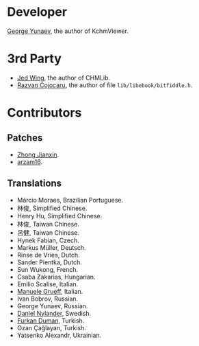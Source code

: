 # Developer

[George Yunaev](https://github.com/gyunaev), the author of KchmViewer.

# 3rd Party

- [Jed Wing](https://github.com/jedwing), the author of CHMLib.
- [Razvan Cojocaru](https://github.com/rzvncj), the author of file `lib/libebook/bitfiddle.h`.


# Contributors

## Patches

- [Zhong Jianxin](https://github.com/azuwis).
- [arzam16](https://github.com/arzam16).


## Translations

- Márcio Moraes, Brazilian Portuguese.
- 林俊, Simplified Chinese.
- Henry Hu, Simplified Chinese.
- 林俊, Taiwan Chinese.
- 呂健, Taiwan Chinese.
- Hynek Fabian, Czech.
- Markus Müller, Deutsch.
- Rinse de Vries, Dutch.
- Sander Pientka, Dutch.
- Sun Wukong, French.
- Csaba Zakarias, Hungarian.
- Emilio Scalise, Italian.
- [Manuele Grueff](https://github.com/ShoresOfNowhere), Italian.
- Ivan Bobrov, Russian.
- George Yunaev, Russian.
- [Daniel Nylander](https://github.com/yeager), Swedish.
- [Furkan Duman](https://github.com/fduman), Turkish.
- Ozan Çağlayan, Turkish.
- Yatsenko Alexandr, Ukrainian.

